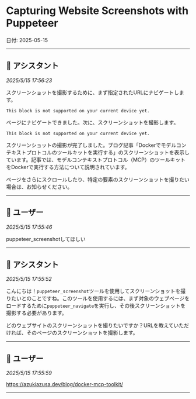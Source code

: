 # Capturing Website Screenshots with Puppeteer

日付: 2025-05-15

---

## 🤖 アシスタント
*2025/5/15 17:56:23*

スクリーンショットを撮影するために、まず指定されたURLにナビゲートします。
```
This block is not supported on your current device yet.
```



ページにナビゲートできました。次に、スクリーンショットを撮影します。
```
This block is not supported on your current device yet.
```



スクリーンショットの撮影が完了しました。ブログ記事「Dockerでモデルコンテキストプロトコルのツールキットを実行する」のスクリーンショットを表示しています。記事では、モデルコンテキストプロトコル（MCP）のツールキットをDockerで実行する方法について説明されています。

ページをさらにスクロールしたり、特定の要素のスクリーンショットを撮りたい場合は、お知らせください。

---

## 👤 ユーザー
*2025/5/15 17:55:46*

puppeteer_screenshotしてほしい

---

## 🤖 アシスタント
*2025/5/15 17:55:52*

こんにちは！`puppeteer_screenshot`ツールを使用してスクリーンショットを撮りたいとのことですね。このツールを使用するには、まず対象のウェブページをロードするために`puppeteer_navigate`を実行し、その後スクリーンショットを撮影する必要があります。

どのウェブサイトのスクリーンショットを撮りたいですか？URLを教えていただければ、そのページのスクリーンショットを撮影します。

---

## 👤 ユーザー
*2025/5/15 17:55:59*

https://azukiazusa.dev/blog/docker-mcp-toolkit/

---
